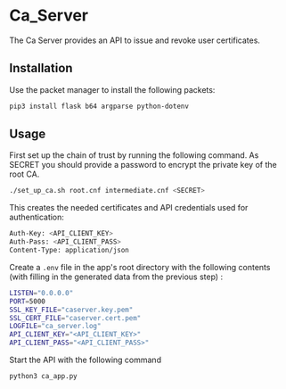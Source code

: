 # Ca_Server
The Ca Server provides an API to issue and revoke user certificates.

## Installation
Use the packet manager to install the following packets:

```bash
pip3 install flask b64 argparse python-dotenv
```
## Usage
First set up the chain of trust by running the following command. As SECRET you should provide a password to encrypt the private key of the root CA.

```bash
./set_up_ca.sh root.cnf intermediate.cnf <SECRET>
```

This creates the needed certificates and API credentials used for authentication:

```bash
Auth-Key: <API_CLIENT_KEY>
Auth-Pass: <API_CLIENT_PASS>
Content-Type: application/json
```
Create a `.env` file in the app's root directory with the following contents (with filling in the generated data from the previous step)
:
 ```bash
LISTEN="0.0.0.0"
PORT=5000
SSL_KEY_FILE="caserver.key.pem"
SSL_CERT_FILE="caserver.cert.pem"
LOGFILE="ca_server.log"
API_CLIENT_KEY="<API_CLIENT_KEY>"
API_CLIENT_PASS="<API_CLIENT_PASS>"
 ```


Start the API with the following command

```bash
python3 ca_app.py
```
